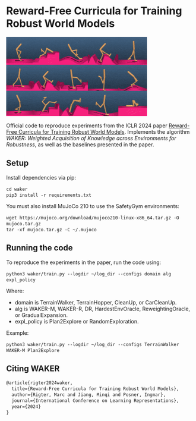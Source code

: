 
# Reward-Free Curricula for Training Robust World Models
![](https://github.com/marc-rigter/waker/blob/main/terrain_walker.gif)

Official code to reproduce experiments from the ICLR 2024 paper [Reward-Free Curricula for Training Robust World Models](https://openreview.net/forum?id=eCGpNGDeNu). Implements the algorithm *WAKER: Weighted Acquisition of Knowledge across Environments for Robustness*, as well as the baselines presented in the paper.

## Setup

Install dependencies via pip:

```
cd waker
pip3 install -r requirements.txt
```

You must also install MuJoCo 210 to use the SafetyGym environments:
```
wget https://mujoco.org/download/mujoco210-linux-x86_64.tar.gz -O mujoco.tar.gz
tar -xf mujoco.tar.gz -C ~/.mujoco
```

## Running the code

To reproduce the experiments in the paper, run the code using:
```
python3 waker/train.py --logdir ~/log_dir --configs domain alg expl_policy 
```

Where:
- domain is TerrainWalker, TerrainHopper, CleanUp, or CarCleanUp.
- alg is WAKER-M, WAKER-R, DR, HardestEnvOracle, ReweightingOracle, or GradualExpansion.
- expl_policy is Plan2Explore or RandomExploration.

Example:
```
python3 waker/train.py --logdir ~/log_dir --configs TerrainWalker WAKER-M Plan2Explore
```

## Citing WAKER

```
@article{rigter2024waker,
  title={Reward-Free Curricula for Training Robust World Models},
  author={Rigter, Marc and Jiang, Minqi and Posner, Ingmar},
  journal={International Conference on Learning Representations},
  year={2024}
}
```
